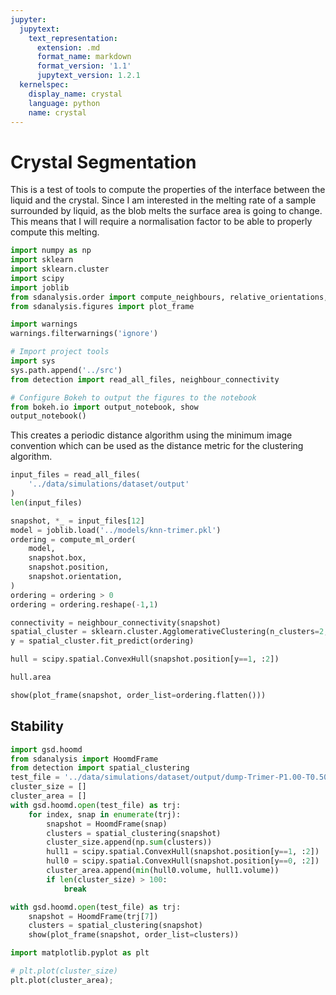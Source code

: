```yaml
---
jupyter:
  jupytext:
    text_representation:
      extension: .md
      format_name: markdown
      format_version: '1.1'
      jupytext_version: 1.2.1
  kernelspec:
    display_name: crystal
    language: python
    name: crystal
---
```


Crystal Segmentation
====================

This is a test of tools to compute the properties of the interface between the liquid and the crystal.
Since I am interested in the melting rate of a sample surrounded by liquid,
as the blob melts the surface area is going to change.
This means that I will require a normalisation factor to be able to properly compute this melting. 

```python
import numpy as np
import sklearn
import sklearn.cluster
import scipy
import joblib
from sdanalysis.order import compute_neighbours, relative_orientations, relative_distances, compute_ml_order
from sdanalysis.figures import plot_frame

import warnings
warnings.filterwarnings('ignore')

# Import project tools
import sys
sys.path.append('../src')
from detection import read_all_files, neighbour_connectivity

# Configure Bokeh to output the figures to the notebook
from bokeh.io import output_notebook, show
output_notebook()
```

This creates a periodic distance algorithm using the minimum image convention
which can be used as the distance metric for the clustering algorithm. 

```python
input_files = read_all_files(
    '../data/simulations/dataset/output'
)
len(input_files)
```

```python
snapshot, *_ = input_files[12]
model = joblib.load('../models/knn-trimer.pkl')
ordering = compute_ml_order(
    model, 
    snapshot.box, 
    snapshot.position, 
    snapshot.orientation,
)
ordering = ordering > 0
ordering = ordering.reshape(-1,1)
```

```python
connectivity = neighbour_connectivity(snapshot)
spatial_cluster = sklearn.cluster.AgglomerativeClustering(n_clusters=2, connectivity=connectivity)
y = spatial_cluster.fit_predict(ordering)
```

```python
hull = scipy.spatial.ConvexHull(snapshot.position[y==1, :2])
```

```python
hull.area
```

```python
show(plot_frame(snapshot, order_list=ordering.flatten()))
```

## Stability

```python
import gsd.hoomd
from sdanalysis import HoomdFrame
from detection import spatial_clustering
test_file = '../data/simulations/dataset/output/dump-Trimer-P1.00-T0.50-p2.gsd'
cluster_size = []
cluster_area = []
with gsd.hoomd.open(test_file) as trj:
    for index, snap in enumerate(trj):
        snapshot = HoomdFrame(snap)
        clusters = spatial_clustering(snapshot)
        cluster_size.append(np.sum(clusters))
        hull1 = scipy.spatial.ConvexHull(snapshot.position[y==1, :2])
        hull0 = scipy.spatial.ConvexHull(snapshot.position[y==0, :2])
        cluster_area.append(min(hull0.volume, hull1.volume))
        if len(cluster_size) > 100:
            break
```

```python
with gsd.hoomd.open(test_file) as trj:
    snapshot = HoomdFrame(trj[7])
    clusters = spatial_clustering(snapshot)
    show(plot_frame(snapshot, order_list=clusters))
```

```python
import matplotlib.pyplot as plt
```

```python
# plt.plot(cluster_size)
plt.plot(cluster_area);
```

```python

```

